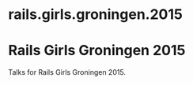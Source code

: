 # rails.girls.groningen.2015
Rails Girls Groningen 2015
==========================

Talks for Rails Girls Groningen 2015.
